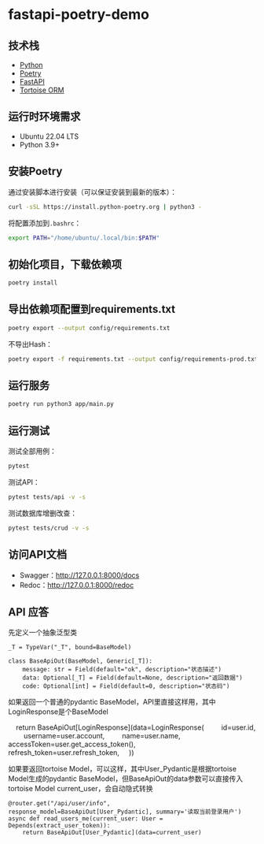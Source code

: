 # fastapi-poetry-demo

## 技术栈

- [Python](https://www.python.org/)
- [Poetry](https://python-poetry.org/)
- [FastAPI](https://fastapi.tiangolo.com/)
- [Tortoise ORM](https://tortoise.github.io/)

## 运行时环境需求

- Ubuntu 22.04 LTS
- Python 3.9+

## 安装Poetry

通过安装脚本进行安装（可以保证安装到最新的版本）：

```bash
curl -sSL https://install.python-poetry.org | python3 -
```

将配置添加到`.bashrc`：

```bash
export PATH="/home/ubuntu/.local/bin:$PATH"
```

## 初始化项目，下载依赖项

```bash
poetry install
```

## 导出依赖项配置到requirements.txt

```bash
poetry export --output config/requirements.txt
```

不导出Hash：

```bash
poetry export -f requirements.txt --output config/requirements-prod.txt --without-hashes
```

## 运行服务

```bash
poetry run python3 app/main.py
```

## 运行测试

测试全部用例：

```bash
pytest
```

测试API：

```bash
pytest tests/api -v -s
```

测试数据库增删改查：

```bash
pytest tests/crud -v -s
```

## 访问API文档

- Swagger：<http://127.0.0.1:8000/docs>
- Redoc：<http://127.0.0.1:8000/redoc>

## API 应答

先定义一个抽象泛型类

    _T = TypeVar("_T", bound=BaseModel)

    class BaseApiOut(BaseModel, Generic[_T]):
        message: str = Field(default="ok", description="状态描述")
        data: Optional[_T] = Field(default=None, description="返回数据")
        code: Optional[int] = Field(default=0, description="状态码")

如果返回一个普通的pydantic BaseModel，API里直接这样用，其中LoginResponse是个BaseModel

    return BaseApiOut[LoginResponse](data=LoginResponse(
        id=user.id,
        username=user.account,
        name=user.name,
        accessToken=user.get_access_token(),
        refresh_token=user.refresh_token,
    ))

如果要返回tortoise Model，可以这样，其中User_Pydantic是根据tortoise Model生成的pydantic BaseModel，但BaseApiOut的data参数可以直接传入tortoise Model current_user，会自动隐式转换

    @router.get("/api/user/info", response_model=BaseApiOut[User_Pydantic], summary='读取当前登录用户')
    async def read_users_me(current_user: User = Depends(extract_user_token)):
        return BaseApiOut[User_Pydantic](data=current_user)
